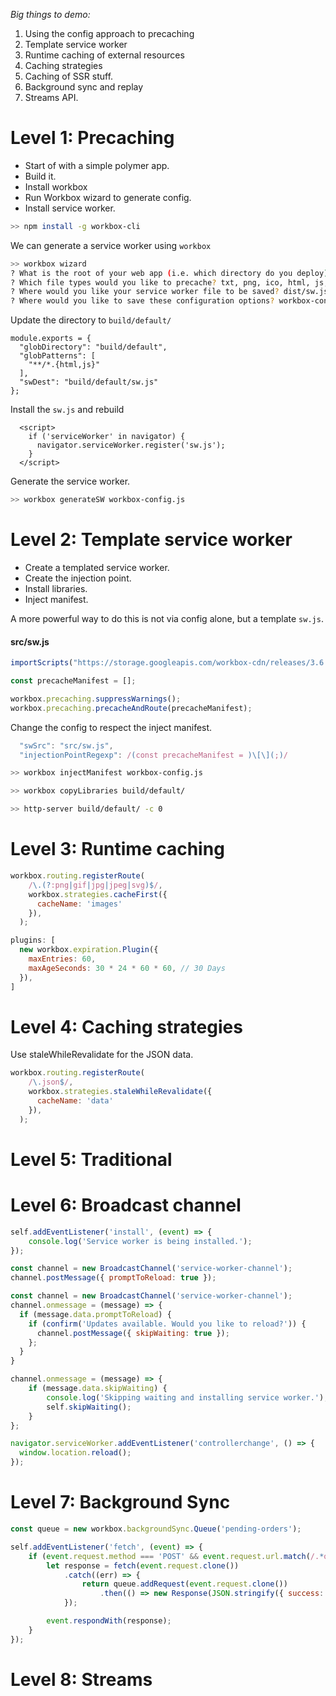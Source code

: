 

*Big things to demo:*
1. Using the config approach to precaching
2. Template service worker
3. Runtime caching of external resources 
4. Caching strategies
5. Caching of SSR stuff.
6. Background sync and replay
7. Streams API.

# Level 1: Precaching

- Start of with a simple polymer app.
- Build it.
- Install workbox
- Run Workbox wizard to generate config.
- Install service worker.

```bash
>> npm install -g workbox-cli
```

We can generate a service worker using `workbox`

```bash
>> workbox wizard
? What is the root of your web app (i.e. which directory do you deploy)? dist/
? Which file types would you like to precache? txt, png, ico, html, js, json, css
? Where would you like your service worker file to be saved? dist/sw.js
? Where would you like to save these configuration options? workbox-config.js
```

Update the directory to `build/default/`

```
module.exports = {
  "globDirectory": "build/default",
  "globPatterns": [
    "**/*.{html,js}"
  ],
  "swDest": "build/default/sw.js"
};
```

Install the `sw.js` and rebuild

```
  <script>
    if ('serviceWorker' in navigator) {
      navigator.serviceWorker.register('sw.js');
    }
  </script>
```

Generate the service worker.

```bash
>> workbox generateSW workbox-config.js
```

# Level 2: Template service worker

- Create a templated service worker.
- Create the injection point.
- Install libraries.
- Inject manifest.

A more powerful way to do this is not via config alone, but a template `sw.js`.

#### src/sw.js
```js
importScripts("https://storage.googleapis.com/workbox-cdn/releases/3.6.2/workbox-sw.js");

const precacheManifest = [];

workbox.precaching.suppressWarnings();
workbox.precaching.precacheAndRoute(precacheManifest);
```

Change the config to respect the inject manifest.

```js
  "swSrc": "src/sw.js",
  "injectionPointRegexp": /(const precacheManifest = )\[\](;)/
```

```bash
>> workbox injectManifest workbox-config.js

>> workbox copyLibraries build/default/

>> http-server build/default/ -c 0
```

# Level 3: Runtime caching

```js
workbox.routing.registerRoute(
    /\.(?:png|gif|jpg|jpeg|svg)$/,
    workbox.strategies.cacheFirst({
      cacheName: 'images'
    }),
  );
```

```js
plugins: [
  new workbox.expiration.Plugin({
    maxEntries: 60,
    maxAgeSeconds: 30 * 24 * 60 * 60, // 30 Days
  }),
]
```

# Level 4: Caching strategies

Use staleWhileRevalidate for the JSON data.

```js
workbox.routing.registerRoute(
    /\.json$/,
    workbox.strategies.staleWhileRevalidate({
      cacheName: 'data'
    }),
  );
```

# Level 5: Traditional



# Level 6: Broadcast channel

```js
self.addEventListener('install', (event) => {
    console.log('Service worker is being installed.');
});
```

```js
const channel = new BroadcastChannel('service-worker-channel');
channel.postMessage({ promptToReload: true });
```

```js
const channel = new BroadcastChannel('service-worker-channel');
channel.onmessage = (message) => {
  if (message.data.promptToReload) {
    if (confirm('Updates available. Would you like to reload?')) {
      channel.postMessage({ skipWaiting: true });
    };
  }
}
```

```js
channel.onmessage = (message) => {
    if (message.data.skipWaiting) {
        console.log('Skipping waiting and installing service worker.');
        self.skipWaiting();
    }
};
```

```js
navigator.serviceWorker.addEventListener('controllerchange', () => {
  window.location.reload();
});
```

# Level 7:  Background Sync

``` js
const queue = new workbox.backgroundSync.Queue('pending-orders');

self.addEventListener('fetch', (event) => {
    if (event.request.method === 'POST' && event.request.url.match(/.*orders/)) {
        let response = fetch(event.request.clone())
            .catch((err) => {
                return queue.addRequest(event.request.clone())
                    .then(() => new Response(JSON.stringify({ success: true }), { status: 200 }))
            });

        event.respondWith(response);
    }
});
```

# Level 8: Streams




